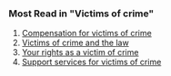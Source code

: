 ###  Most Read in "Victims of crime"

  1. [ Compensation for victims of crime ](/en/justice/victims-of-crime/compensation-for-victims-of-crime/)
  2. [ Victims of crime and the law ](/en/justice/victims-of-crime/victims-and-the-law/)
  3. [ Your rights as a victim of crime ](/en/justice/victims-of-crime/your-rights-as-a-victim-of-crime/)
  4. [ Support services for victims of crime ](/en/justice/victims-of-crime/support-services-for-victims-of-crime/)
